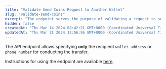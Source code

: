 ```yaml
---
title: "Validate Send Coins Request to Another Wallet"
slug: "validate-send-coins"
excerpt: "The endpoint serves the purpose of validating a request to send coins to another wallet before executing the actual transaction."
hidden: false
createdAt: "Thu Mar 14 2024 08:42:21 GMT+0000 (Coordinated Universal Time)"
updatedAt: "Thu Mar 21 2024 13:56:56 GMT+0000 (Coordinated Universal Time)"
---
```

The API endpoint allows specifying **only** the recipient `wallet address` or `phone number` for conducting the transfer.

Instructions for using the endpoint are available [here](https://vault-bxou.readme.io/docs/validate-send-coins-request).
